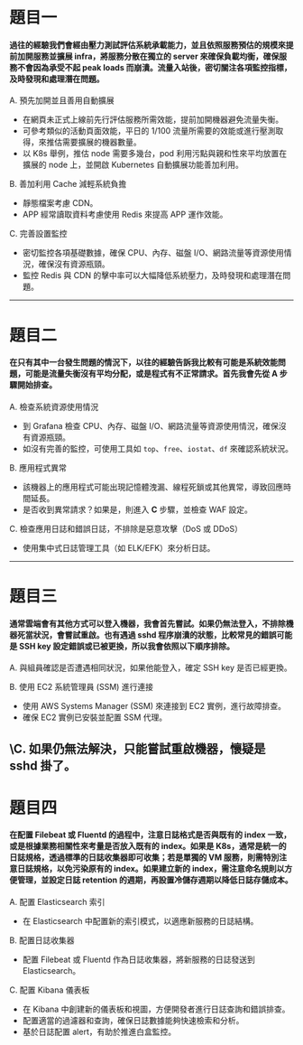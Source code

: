 # 題目一  
 #### 過往的經驗我們會經由壓力測試評估系統承載能力，並且依照服務預估的規模來提前加開服務並擴展 infra，將服務分散在獨立的 server 來確保負載均衡，確保服務不會因為承受不起 peak loads 而崩潰。流量入站後，密切關注各項監控指標，及時發現和處理潛在問題。

A. 預先加開並且善用自動擴展  
- 在網頁未正式上線前先行評估服務所需效能，提前加開機器避免流量失衡。  
- 可參考類似的活動頁面效能，平日的 1/100 流量所需要的效能或進行壓測取得，來推估需要擴展的機器數量。  
- 以 K8s 舉例，推估 node 需要多幾台，pod 利用污點與親和性來平均放置在擴展的 node 上，並開啟 Kubernetes 自動擴展功能善加利用。  

B. 善加利用 Cache 減輕系統負擔  
- 靜態檔案考慮 CDN。  
- APP 經常讀取資料考慮使用 Redis 來提高 APP 運作效能。  

C. 完善設置監控  
- 密切監控各項基礎數據，確保 CPU、內存、磁盤 I/O、網路流量等資源使用情況，確保沒有資源瓶頸。  
- 監控 Redis 與 CDN 的擊中率可以大幅降低系統壓力，及時發現和處理潛在問題。  
---

# 題目二  
 #### 在只有其中一台發生問題的情況下，以往的經驗告訴我比較有可能是系統效能問題，可能是流量失衡沒有平均分配，或是程式有不正常請求。首先我會先從 **A** 步驟開始排查。

 A. 檢查系統資源使用情況  
- 到 Grafana 檢查 CPU、內存、磁盤 I/O、網路流量等資源使用情況，確保沒有資源瓶頸。  
- 如沒有完善的監控，可使用工具如 `top`、`free`、`iostat`、`df` 來確認系統狀況。  

 B. 應用程式異常  
- 該機器上的應用程式可能出現記憶體洩漏、線程死鎖或其他異常，導致回應時間延長。  
- 是否收到異常請求？如果是，則進入 **C** 步驟，並檢查 WAF 設定。  

 C. 檢查應用日誌和錯誤日誌，不排除是惡意攻擊（DoS 或 DDoS）  
- 使用集中式日誌管理工具（如 ELK/EFK）來分析日誌。  
---

# 題目三  
#### 通常雲端會有其他方式可以登入機器，我會首先嘗試。如果仍無法登入，不排除機器死當狀況，會嘗試重啟。也有遇過 sshd 程序崩潰的狀態，比較常見的錯誤可能是 SSH key 設定錯誤或已被更換，所以我會依照以下順序排除。

A. 與組員確認是否遭遇相同狀況，如果他能登入，確定 SSH key 是否已經更換。

B. 使用 EC2 系統管理員 (SSM) 進行連接
   - 使用 AWS Systems Manager (SSM) 來連接到 EC2 實例，進行故障排查。
   - 確保 EC2 實例已安裝並配置 SSM 代理。

\C. 如果仍無法解決，只能嘗試重啟機器，懷疑是 sshd 掛了。
---

# 題目四  
#### 在配置 Filebeat 或 Fluentd 的過程中，注意日誌格式是否與既有的 index 一致，或是根據業務相關性來考量是否放入既有的 index。如果是 K8s，通常是統一的日誌規格，透過標準的日誌收集器即可收集；若是單獨的 VM 服務，則需特別注意日誌規格，以免污染原有的 index。如果建立新的 index，需注意命名規則以方便管理，並設定日誌 retention 的週期，再設置冷儲存週期以降低日誌存儲成本。

 A. 配置 Elasticsearch 索引  
- 在 Elasticsearch 中配置新的索引模式，以適應新服務的日誌結構。  

 B. 配置日誌收集器  
- 配置 Filebeat 或 Fluentd 作為日誌收集器，將新服務的日誌發送到 Elasticsearch。 

 C. 配置 Kibana 儀表板  
- 在 Kibana 中創建新的儀表板和視圖，方便開發者進行日誌查詢和錯誤排查。  
- 配置適當的過濾器和查詢，確保日誌數據能夠快速檢索和分析。  
- 基於日誌配置 alert，有助於推進白盒監控。  